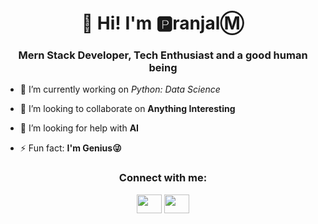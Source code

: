 <h1 align="center">👋 Hi! I'm 🅿ranjalⓂ</h1>
<h3 align="center">Mern Stack Developer, Tech Enthusiast and a good human being</h3>

- 🔭 I’m currently working on *Python: Data Science*

- 👯 I’m looking to collaborate on **Anything Interesting**

- 🤝 I’m looking for help with **AI**

- ⚡ Fun fact: **I'm Genius😜**

<h3 align="center">Connect with me:</h3>
<p align="center">
<a href="https://www.linkedin.com/in/pranjalm-23/" target="blank"><img align="center" src="https://cdn3.iconfinder.com/data/icons/free-social-icons/67/linkedin_circle_black-512.png" height="30" width="40" /></a>
<a href="https://www.facebook.com/pranjal.mishra.731135/" target="blank"><img align="center" src="https://cdn3.iconfinder.com/data/icons/picons-social/57/06-facebook-256.png" height="30" width="40" /></a>
</p>
